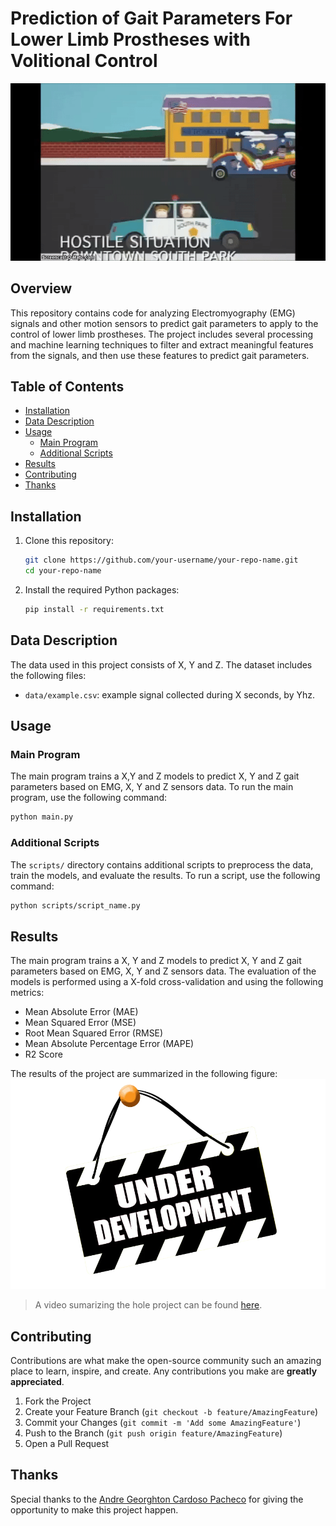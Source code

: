# Prediction of Gait Parameters For Lower Limb Prostheses with Volitional Control

<p align="center">
  <img src="media/nothing-to-see-here.gif" />
</p>

## Overview
This repository contains code for analyzing Electromyography (EMG) signals and other motion sensors to predict gait parameters to apply to the control of lower limb prostheses. The project includes several processing and machine learning techniques to filter and extract meaningful features from the signals, and then use these features to predict gait parameters.

## Table of Contents
- [Installation](#installation)
- [Data Description](#data-description)
- [Usage](#usage)
  - [Main Program](#main-program)
  - [Additional Scripts](#additional-scripts)
- [Results](#results)
- [Contributing](#contributing)
- [Thanks](#thanks)

## Installation
1. Clone this repository:
    ```sh
    git clone https://github.com/your-username/your-repo-name.git
    cd your-repo-name
    ```
2. Install the required Python packages:
    ```sh
    pip install -r requirements.txt
    ```

## Data Description
The data used in this project consists of X, Y and Z. The dataset includes the following files:
- `data/example.csv`: example signal collected during X seconds, by Yhz.

## Usage
### Main Program
The main program trains a X,Y and Z models to predict X, Y and Z gait parameters based on EMG, X, Y and Z sensors data. To run the main program, use the following command:
```sh 
python main.py
```

### Additional Scripts
The `scripts/` directory contains additional scripts to preprocess the data, train the models, and evaluate the results. To run a script, use the following command:
```sh
python scripts/script_name.py
```

## Results
The main program trains a X, Y and Z models to predict X, Y and Z gait parameters based on EMG, X, Y and Z sensors data. The evaluation of the models is performed using a X-fold cross-validation and using the following metrics:
- Mean Absolute Error (MAE)
- Mean Squared Error (MSE)
- Root Mean Squared Error (RMSE)
- Mean Absolute Percentage Error (MAPE)
- R2 Score

The results of the project are summarized in the following figure:
![Results](media/under-develpoment.png)

> A video sumarizing the hole project can be found [here](https://www.youtube.com/watch?v=dQw4w9WgXcQ).

## Contributing
Contributions are what make the open-source community such an amazing place to learn, inspire, and create. Any contributions you make are **greatly appreciated**.

1. Fork the Project
2. Create your Feature Branch (`git checkout -b feature/AmazingFeature`)
3. Commit your Changes (`git commit -m 'Add some AmazingFeature'`)
4. Push to the Branch (`git push origin feature/AmazingFeature`)
5. Open a Pull Request

## Thanks
Special thanks to the [Andre Georghton Cardoso Pacheco](https://github.com/paaatcha) for giving the opportunity to make this project happen.

